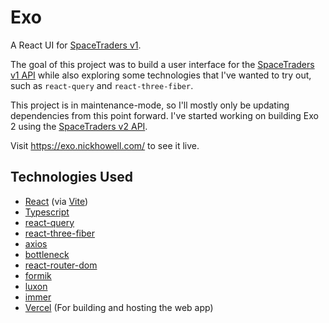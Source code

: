 # Exo

A React UI for [SpaceTraders v1](https://spacetraders.io).

The goal of this project was to build a user interface for the [SpaceTraders v1 API](https://api.spacetraders.io/v1) while also exploring some technologies that I've wanted to try out, such as `react-query` and `react-three-fiber`.

This project is in maintenance-mode, so I'll mostly only be updating dependencies from this point forward. I've started working on building Exo 2 using the [SpaceTraders v2 API](https://api.spacetraders.io/v2).

Visit https://exo.nickhowell.com/ to see it live.

## Technologies Used

- [React](https://reactjs.org/) (via [Vite](https://vitejs.dev/))
- [Typescript](https://www.typescriptlang.org/)
- [react-query](https://react-query.tanstack.com/)
- [react-three-fiber](https://docs.pmnd.rs/react-three-fiber)
- [axios](https://github.com/axios/axios)
- [bottleneck](https://github.com/SGrondin/bottleneck)
- [react-router-dom](https://reactrouter.com/web)
- [formik](https://formik.org/)
- [luxon](https://moment.github.io/luxon/)
- [immer](https://immerjs.github.io/immer/)
- [Vercel](https://vercel.com) (For building and hosting the web app)
